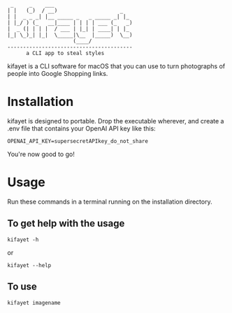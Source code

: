     
     _     _    ___                         
    | |   (_)  / __)                    _   
    | |  _ _ _| |__ _____ _   _ _____ _| |_ 
    | |_/ ) (_   __|____ | | | | ___ (_   _)
    |  _ (| | | |  / ___ | |_| | ____| | |_ 
    |_| \_)_| |_|  \_____|\__  |_____)  \__)
                         (____/             
    ----------------------------------------
          a CLI app to steal styles
                                          
kifayet is a CLI software for macOS that you can use to turn photographs of people into Google Shopping links.

# Installation
kifayet is designed to portable. Drop the executable wherever, and create a .env file that contains your OpenAI API key like this:
```
OPENAI_API_KEY=supersecretAPIkey_do_not_share
```
You're now good to go!
# Usage
Run these commands in a terminal running on the installation directory.
## To get help with the usage
```
kifayet -h
```
or
```
kifayet --help
```
## To use
```
kifayet imagename
```
